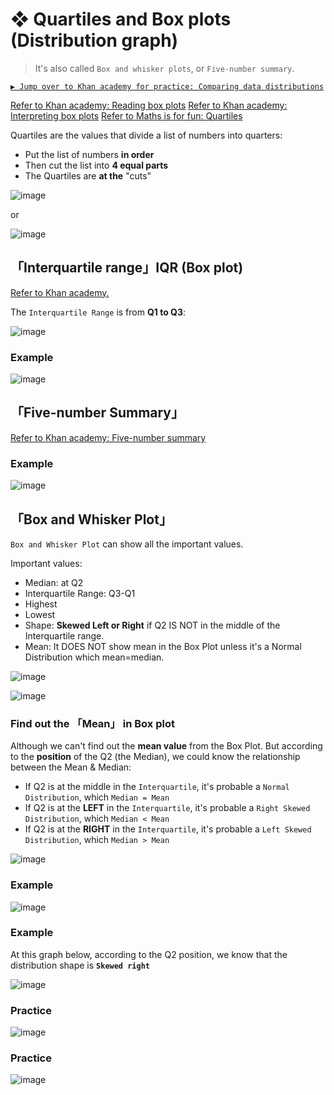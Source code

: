 #  ❖ Quartiles and Box plots  (Distribution graph)
> It's also called `Box and whisker plots`, or `Five-number summary`.

[`▶︎ Jump over to Khan academy for practice: Comparing data distributions`](https://www.khanacademy.org/math/statistics-probability/displaying-describing-data/modal/e/interpreting-and-comparing-data-distributions)

[Refer to Khan academy: Reading box plots](https://www.khanacademy.org/math/probability/data-distributions-a1/box--whisker-plots-a1/v/reading-box-and-whisker-plots)
[Refer to Khan academy: Interpreting box plots](https://www.khanacademy.org/math/probability/data-distributions-a1/box--whisker-plots-a1/v/interpreting-box-plots)
[Refer to Maths is for fun: Quartiles](http://www.mathsisfun.com/data/quartiles.html)


Quartiles are the values that divide a list of numbers into quarters:

- Put the list of numbers **in order**
- Then cut the list into **4 equal parts**
- The Quartiles are **at the** "cuts"

![image](https://user-images.githubusercontent.com/14041622/43673941-1b5e428c-97fe-11e8-8414-2a998e998d74.png)

or 

![image](https://user-images.githubusercontent.com/14041622/43673954-361128a6-97fe-11e8-91c3-8bd61c83309e.png)


## 「Interquartile range」IQR (Box plot)
[Refer to Khan academy.](https://www.khanacademy.org/math/probability/data-distributions-a1/summarizing-spread-distributions/v/calculating-interquartile-range-iqr)

The `Interquartile Range` is from **Q1 to Q3**:

![image](https://user-images.githubusercontent.com/14041622/38495985-5227c8be-3c2e-11e8-9e96-071fceeb5374.png)

### Example
![image](https://user-images.githubusercontent.com/14041622/43673994-ce844fdc-97fe-11e8-9808-61b21b0a1bac.png)


## 「Five-number Summary」
[Refer to Khan academy: Five-number summary](https://www.khanacademy.org/math/probability/data-distributions-a1/box--whisker-plots-a1/e/interpreting-quartiles-on-box-plots)

### Example
![image](https://user-images.githubusercontent.com/14041622/36962890-3d312558-208c-11e8-9c92-391bd4b83032.png)


## 「Box and Whisker Plot」
`Box and Whisker Plot` can show all the important values.

Important values:
- Median: at Q2
- Interquartile Range: Q3-Q1
- Highest
- Lowest
- Shape: **Skewed Left or Right** if Q2 IS NOT in the middle of the Interquartile range.
- Mean: It DOES NOT show mean in the Box Plot unless it's a Normal Distribution which mean=median.

![image](https://user-images.githubusercontent.com/14041622/36936341-1b7ca9c6-1f3f-11e8-816d-a7248923a559.png)

![image](https://user-images.githubusercontent.com/14041622/43674137-38286b2e-9801-11e8-879c-c9237ba688cd.png)

### Find out the 「Mean」 in Box plot
Although we can't find out the **mean value** from the Box Plot. But according to the **position** of the Q2 (the Median), we could know the relationship between the Mean & Median:
- If Q2 is at the middle in the `Interquartile`, it's probable a `Normal Distribution`, which `Median = Mean`
- If Q2 is at the **LEFT** in the `Interquartile`, it's probable a `Right Skewed Distribution`, which `Median < Mean`
- If Q2 is at the **RIGHT** in the `Interquartile`, it's probable a `Left Skewed Distribution`, which `Median > Mean`

![image](https://user-images.githubusercontent.com/14041622/43674929-8f905b4a-980d-11e8-838b-5f7020809220.png)


### Example
![image](https://user-images.githubusercontent.com/14041622/43674167-c9d56928-9801-11e8-80dd-55c7607534d3.png)

### Example
At this graph below, according to the Q2 position, we know that the distribution shape is **`Skewed right`**

![image](https://user-images.githubusercontent.com/14041622/43674515-d51dd904-9807-11e8-9e3b-59f65106b355.png)



### Practice 
![image](https://user-images.githubusercontent.com/14041622/36989354-74aa48e8-20dc-11e8-91b9-5c4c94655553.png)

### Practice
![image](https://user-images.githubusercontent.com/14041622/36989519-e5d4fbe4-20dc-11e8-83e9-39fef6cf012a.png)

